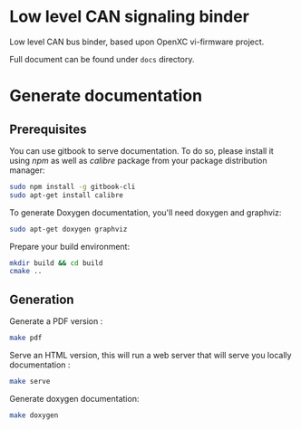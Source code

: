 # Low level CAN signaling binder

Low level CAN bus binder, based upon OpenXC vi-firmware project.

Full document can be found under `docs` directory.

# Generate documentation

## Prerequisites

You can use gitbook to serve documentation. To do so, please install it using *npm* as well as *calibre* package from your package distribution manager:

```bash
sudo npm install -g gitbook-cli
sudo apt-get install calibre
```

To generate Doxygen documentation, you'll need doxygen and graphviz:

```bash
sudo apt-get doxygen graphviz
```

Prepare your build environment:

```bash
mkdir build && cd build
cmake ..
```

## Generation

Generate a PDF version :

```bash
make pdf
```

Serve an HTML version, this will run a web server that will serve you locally documentation :

```bash
make serve
```

Generate doxygen documentation:

```bash
make doxygen
```